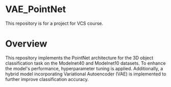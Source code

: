 # VAE_PointNet
This repository is for a project for VCS course.

# Overview
This repository implements the PointNet architecture for the 3D object classification task on the Modelnet40 and Modelnet10 datasets. To enhance the model's performance, hyperparameter tuning is applied. Additionally, a hybrid model incorporating Variational Autoencoder (VAE) is implemented to further improve classification accuracy.
